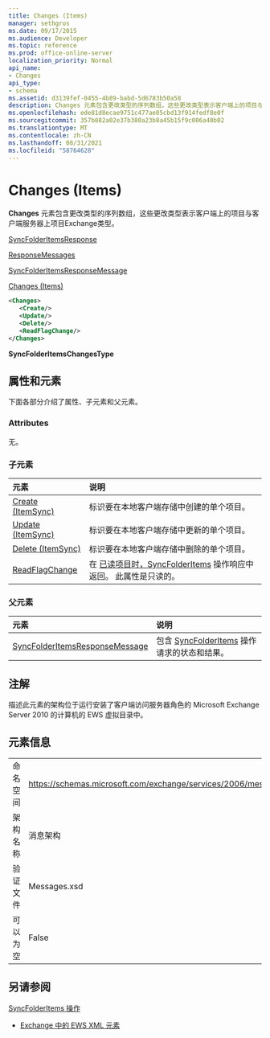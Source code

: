 ```yaml
---
title: Changes (Items)
manager: sethgros
ms.date: 09/17/2015
ms.audience: Developer
ms.topic: reference
ms.prod: office-online-server
localization_priority: Normal
api_name:
- Changes
api_type:
- schema
ms.assetid: d3139fef-0455-4b89-babd-5d6783b50a58
description: Changes 元素包含更改类型的序列数组，这些更改类型表示客户端上的项目与客户端服务器上项目之间的差异Exchange类型。
ms.openlocfilehash: ede81d8ecae9751c477ae05cbd13f914fedf8e0f
ms.sourcegitcommit: 357b882a02e37b380a23b8a45b15f9c006a40b02
ms.translationtype: MT
ms.contentlocale: zh-CN
ms.lasthandoff: 08/31/2021
ms.locfileid: "58764628"
---
```

# <a name="changes-items"></a>Changes (Items)

**Changes** 元素包含更改类型的序列数组，这些更改类型表示客户端上的项目与客户端服务器上项目Exchange类型。 
  
[SyncFolderItemsResponse](syncfolderitemsresponse.md)
  
[ResponseMessages](responsemessages.md)
  
[SyncFolderItemsResponseMessage](syncfolderitemsresponsemessage.md)
  
[Changes (Items)](changes-items.md)
  
```xml
<Changes>
   <Create/>
   <Update/>
   <Delete/>
   <ReadFlagChange/>
</Changes>
```

 **SyncFolderItemsChangesType**
## <a name="attributes-and-elements"></a>属性和元素

下面各部分介绍了属性、子元素和父元素。
  
### <a name="attributes"></a>Attributes

无。
  
### <a name="child-elements"></a>子元素

|**元素**|**说明**|
|:-----|:-----|
|[Create (ItemSync)](create-itemsync.md) <br/> |标识要在本地客户端存储中创建的单个项目。  <br/> |
|[Update (ItemSync)](update-itemsync.md) <br/> |标识要在本地客户端存储中更新的单个项目。  <br/> |
|[Delete (ItemSync)](delete-itemsync.md) <br/> |标识要在本地客户端存储中删除的单个项目。  <br/> |
|[ReadFlagChange](readflagchange.md) <br/> |在 [已读项目时，SyncFolderItems](syncfolderitems-operation.md) 操作响应中返回。 此属性是只读的。  <br/> |
   
### <a name="parent-elements"></a>父元素

|**元素**|**说明**|
|:-----|:-----|
|[SyncFolderItemsResponseMessage](syncfolderitemsresponsemessage.md) <br/> |包含 [SyncFolderItems](syncfolderitems-operation.md) 操作请求的状态和结果。  <br/> |
   
## <a name="remarks"></a>注解

描述此元素的架构位于运行安装了客户端访问服务器角色的 Microsoft Exchange Server 2010 的计算机的 EWS 虚拟目录中。
  
## <a name="element-information"></a>元素信息

|||
|:-----|:-----|
|命名空间  <br/> |https://schemas.microsoft.com/exchange/services/2006/messages  <br/> |
|架构名称  <br/> |消息架构  <br/> |
|验证文件  <br/> |Messages.xsd  <br/> |
|可以为空  <br/> |False  <br/> |
   
## <a name="see-also"></a>另请参阅



[SyncFolderItems 操作](syncfolderitems-operation.md)


- [Exchange 中的 EWS XML 元素](ews-xml-elements-in-exchange.md)

